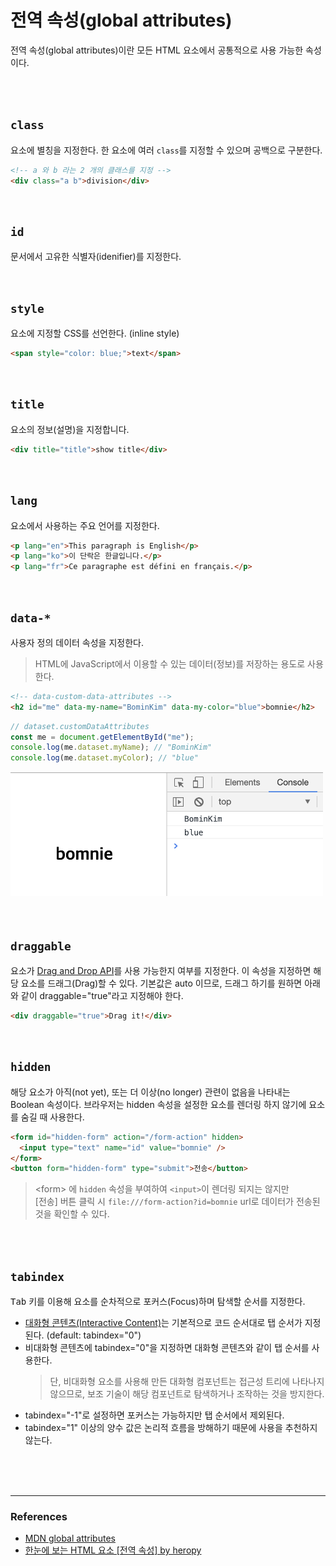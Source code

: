 # 전역 속성(global attributes)

전역 속성(global attributes)이란 모든 HTML 요소에서 공통적으로 사용 가능한 속성이다.

<br>
<br>

## `class`

요소에 별칭을 지정한다. 한 요소에 여러 `class`를 지정할 수 있으며 공백으로 구분한다.

```html
<!-- a 와 b 라는 2 개의 클래스를 지정 -->
<div class="a b">division</div>
```

<br>

## `id`

문서에서 고유한 식별자(idenifier)를 지정한다.

<br>

## `style`

요소에 지정할 CSS를 선언한다. (inline style)

```html
<span style="color: blue;">text</span>
```

<br>

## `title`

요소의 정보(설명)을 지정합니다.

```html
<div title="title">show title</div>
```

<br>

## `lang`

요소에서 사용하는 주요 언어를 지정한다.

```html
<p lang="en">This paragraph is English</p>
<p lang="ko">이 단락은 한글입니다.</p>
<p lang="fr">Ce paragraphe est défini en français.</p>
```

<br>

## `data-*`

사용자 정의 데이터 속성을 지정한다.

> HTML에 JavaScript에서 이용할 수 있는 데이터(정보)를 저장하는 용도로 사용한다.

```html
<!-- data-custom-data-attributes -->
<h2 id="me" data-my-name="BominKim" data-my-color="blue">bomnie</h2>
```

```javascript
// dataset.customDataAttributes
const me = document.getElementById("me");
console.log(me.dataset.myName); // "BominKim"
console.log(me.dataset.myColor); // "blue"
```

<img src="../images/html/data.png" width="500">

<br>
<br>
<br>

## `draggable`

요소가 [Drag and Drop API](https://developer.mozilla.org/en-US/docs/Web/API/HTML_Drag_and_Drop_API)를 사용 가능한지 여부를 지정한다.
이 속성을 지정하면 해당 요소를 드래그(Drag)할 수 있다. 기본값은 auto 이므로, 드래그 하기를 원하면 아래와 같이 draggable="true"라고 지정해야 한다.

```html
<div draggable="true">Drag it!</div>
```

<br>

## `hidden`

해당 요소가 아직(not yet), 또는 더 이상(no longer) 관련이 없음을 나타내는 Boolean 속성이다. 브라우저는 hidden 속성을 설정한 요소를 렌더링 하지 않기에 요소를 숨길 때 사용한다.

```html
<form id="hidden-form" action="/form-action" hidden>
  <input type="text" name="id" value="bomnie" />
</form>
<button form="hidden-form" type="submit">전송</button>
```

> &lt;form&gt; 에 `hidden` 속성을 부여하여 `<input>`이 렌더링 되지는 않지만 <br>[전송] 버튼 클릭 시 `file:///form-action?id=bomnie` url로 데이터가 전송된 것을 확인할 수 있다.

<br>
<br>

## `tabindex`

<kbd>Tab</kbd> 키를 이용해 요소를 순차적으로 포커스(Focus)하며 탐색할 순서를 지정한다.

- [대화형 콘텐츠(Interactive Content)](https://developer.mozilla.org/ko/docs/Web/Guide/HTML/Content_categories#%EB%8C%80%ED%99%94%ED%98%95_%EC%BD%98%ED%85%90%EC%B8%A0)는 기본적으로 코드 순서대로 탭 순서가 지정된다. (default: tabindex="0")
- 비대화형 콘텐츠에 tabindex="0"을 지정하면 대화형 콘텐츠와 같이 탭 순서를 사용한다.
  > 단, 비대화형 요소를 사용해 만든 대화형 컴포넌트는 접근성 트리에 나타나지 않으므로, 보조 기술이 해당 컴포넌트로 탐색하거나 조작하는 것을 방지한다.
- tabindex="-1"로 설정하면 포커스는 가능하지만 탭 순서에서 제외된다.
- tabindex="1" 이상의 양수 값은 논리적 흐름을 방해하기 때문에 사용을 추천하지 않는다.

<br>
<br>
<br>

---

### References

- [MDN global attributes](https://developer.mozilla.org/ko/docs/Web/HTML/Global_attributes)
- [한눈에 보는 HTML 요소 [전역 속성] by heropy](https://heropy.blog/2019/05/26/html-elements/#jeonyeog-sogseong-global-attributes)
